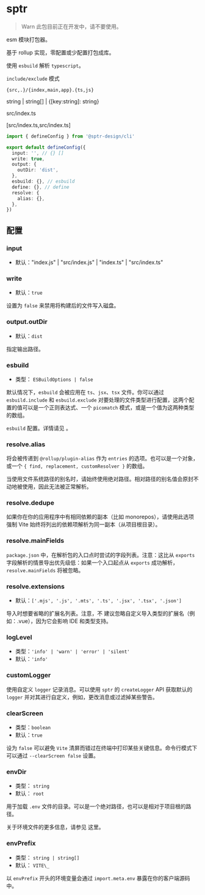 # sptr

> Warn 此包目前正在开发中，请不要使用。

esm 模块打包器。

基于 rollup 实现，零配置或少配置打包成库。

使用 `esbuild` 解析 `typescript`。

`include/exclude` 模式

`{src,.}/{index,main,app}.{ts,js}`

string | string[] | {[key:string]: string}

src/index.ts

[src/index.ts,src/index.ts]

```ts
import { defineConfig } from '@sptr-design/cli'

export default defineConfig({
  input: '', // {} []
  write: true,
  output: {
    outDir: 'dist',
  },
  esbuild: {}, // esbuild
  define: {}, // define
  resolve: {
    alias: {},
  },
})
```

## 配置

### input

- 默认："index.js" | "src/index.js" | "index.ts" | "src/index.ts"

### write

- 默认：`true`

设置为 `false` 来禁用将构建后的文件写入磁盘。

### output.outDir

- 默认：`dist`

指定输出路径。

### esbuild

- 类型： `ESBuildOptions | false`

默认情况下，`esbuild` 会被应用在 `ts`、`jsx`、`tsx` 文件。你可以通过 `esbuild.include` 和 `esbuild.exclude` 对要处理的文件类型进行配置，这两个配置的值可以是一个正则表达式、一个 `picomatch` 模式，或是一个值为这两种类型的数组。

`esbuild` 配置。详情请见 。

### resolve.alias

将会被传递到 `@rollup/plugin-alias` 作为 `entries` 的选项。也可以是一个对象，或一个 `{ find, replacement, customResolver }` 的数组。

当使用文件系统路径的别名时，请始终使用绝对路径。相对路径的别名值会原封不动地被使用，因此无法被正常解析。

### resolve.dedupe

如果你在你的应用程序中有相同依赖的副本（比如 monorepos），请使用此选项强制 Vite 始终将列出的依赖项解析为同一副本（从项目根目录）。

### resolve.mainFields

`package.json` 中，在解析包的入口点时尝试的字段列表。注意：这比从 `exports` 字段解析的情景导出优先级低：如果一个入口起点从 `exports` 成功解析，`resolve.mainFields` 将被忽略。

### resolve.extensions

- 默认：`['.mjs', '.js', '.mts', '.ts', '.jsx', '.tsx', '.json']`

导入时想要省略的扩展名列表。注意，不 建议忽略自定义导入类型的扩展名（例如：.vue），因为它会影响 IDE 和类型支持。

### logLevel

- 类型：`'info' | 'warn' | 'error' | 'silent'`
- 默认：`'info'`

### customLogger

使用自定义 `logger` 记录消息。可以使用 `sptr` 的 `createLogger` API 获取默认的 `logger` 并对其进行自定义，例如，更改消息或过滤掉某些警告。

### clearScreen

- 类型：`boolean`
- 默认：`true`

设为 `false` 可以避免 `Vite` 清屏而错过在终端中打印某些关键信息。命令行模式下可以通过 `--clearScreen false` 设置。

### envDir

- 类型： `string`
- 默认： `root`

用于加载 `.env` 文件的目录。可以是一个绝对路径，也可以是相对于项目根的路径。

关于环境文件的更多信息，请参见 这里。

### envPrefix

- 类型： `string | string[]`
- 默认： `VITE\_`

以 `envPrefix` 开头的环境变量会通过 `import.meta.env` 暴露在你的客户端源码中。
